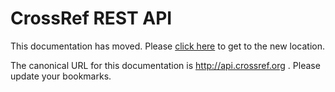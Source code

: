# CrossRef REST API

This documentation has moved. Please [click here](http://api.crossref.org) to get to the new location.

The canonical URL for this documentation is http://api.crossref.org . Please update your bookmarks.
